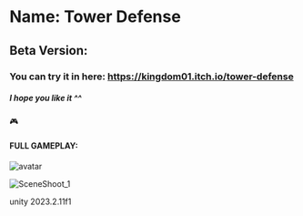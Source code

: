 # Name:  Tower Defense
## Beta Version: 
### You can try it in here: https://kingdom01.itch.io/tower-defense

##### I hope you like it ^^
🎮 
#### FULL GAMEPLAY: 

![avatar](https://github.com/HNH-201002/Tower-Defense-3D/assets/51502661/a42bcb31-2c8e-4bae-8a2d-5fa42919835c)

![SceneShoot_1](https://github.com/HNH-201002/Tower-Defense-3D/assets/51502661/1bf3db00-9d23-496c-8a75-ccc4d8112302)




unity 2023.2.11f1
